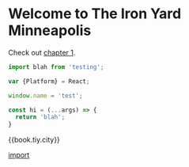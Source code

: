 # Welcome to The Iron Yard Minneapolis

Check out [chapter 1](chapter1.md).


```js
import blah from 'testing';

var {Platform} = React;

window.name = 'test';

const hi = (...args) => {
  return 'blah';
}


```

{{book.tiy.city}}



[import](01/myfile.js)
